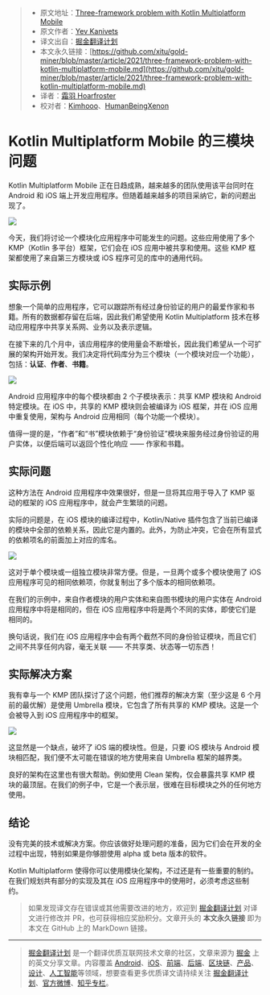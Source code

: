 > * 原文地址：[Three-framework problem with Kotlin Multiplatform Mobile](https://medium.com/xorum-io/three-framework-problem-with-kotlin-multiplatform-mobile-16267c5afa53)
> * 原文作者：[Yev Kanivets](https://medium.com/@yev-kanivets)
> * 译文出自：[掘金翻译计划](https://github.com/xitu/gold-miner)
> * 本文永久链接：[https://github.com/xitu/gold-miner/blob/master/article/2021/three-framework-problem-with-kotlin-multiplatform-mobile.md](https://github.com/xitu/gold-miner/blob/master/article/2021/three-framework-problem-with-kotlin-multiplatform-mobile.md)
> * 译者：[霜羽 Hoarfroster](https://github.com/PassionPenguin)
> * 校对者：[Kimhooo](https://github.com/Kimhooo)、[HumanBeingXenon](https://github.com/HumanBeingXenon)

# Kotlin Multiplatform Mobile 的三模块问题

Kotlin Multiplatform Mobile 正在日趋成熟，越来越多的团队使用该平台同时在 Android 和 iOS 端上开发应用程序。但随着越来越多的项目采纳它，新的问题出现了。

![](https://cdn-images-1.medium.com/max/2880/1*UXiMJrLOUiwSziIcXUsSLA.png)

今天，我们将讨论一个模块化应用程序中可能发生的问题。这些应用使用了多个 KMP（Kotlin 多平台）框架，它们会在 iOS 应用中被共享和使用。这些 KMP 框架都使用了来自第三方模块或 iOS 程序可见的库中的通用代码。

## 实际示例

想象一个简单的应用程序，它可以跟踪所有经过身份验证的用户的最爱作家和书籍。所有的数据都存留在后端，因此我们希望使用 Kotlin Multiplatform 技术在移动应用程序中共享关系网、业务以及表示逻辑。

在接下来的几个月中，该应用程序的使用量会不断增长，因此我们希望从一个可扩展的架构开始开发。我们决定将代码库分为三个模块（一个模块对应一个功能），包括：**认证**、**作者**、**书籍**。

![](https://cdn-images-1.medium.com/max/2364/1*XKTLMLfs2CTW7vPrB4BR4g.png)

Android 应用程序中的每个模块都由 2 个子模块表示：共享 KMP 模块和 Android 特定模块。在 iOS 中，共享的 KMP 模块则会被编译为 iOS 框架，并在 iOS 应用中重复使用，架构与 Android 应用相同（每个功能一个模块）。

值得一提的是，“作者”和“书”模块依赖于“身份验证”模块来服务经过身份验证的用户实体，以便后端可以返回个性化响应 —— 作家和书籍。

## 实际问题

这种方法在 Android 应用程序中效果很好，但是一旦将其应用于导入了 KMP 驱动的框架的 iOS 应用程序中，就会产生繁琐的问题。

实际的问题是，在 iOS 模块的编译过程中，Kotlin/Native 插件包含了当前已编译的模块中全部的依赖关系，因此它是内置的。此外，为防止冲突，它会在所有显式的依赖项名的前面加上对应的库名。

![](https://cdn-images-1.medium.com/max/2348/1*8Ne4eMYHJS2OZ4uYtv0QFw.png)

这对于单个模块或一组独立模块非常方便。但是，一旦两个或多个模块使用了 iOS 应用程序可见的相同依赖项，你就复制出了多个版本的相同依赖项。

在我们的示例中，来自作者模块的用户实体和来自图书模块的用户实体在 Android 应用程序中将是相同的，但在 iOS 应用程序中将是两个不同的实体，即使它们是相同的。

换句话说，我们在 iOS 应用程序中会有两个截然不同的身份验证模块，而且它们之间不共享任何内容，毫无关联 —— 不共享类、状态等一切东西！

## 实际解决方案

我有幸与一个 KMP 团队探讨了这个问题，他们推荐的解决方案（至少这是 6 个月前的最优解）是使用 Umbrella 模块，它包含了所有共享的 KMP 模块。这是一个会被导入到 iOS 应用程序中的框架。

![](https://cdn-images-1.medium.com/max/2348/1*ornbj_vtf61Bak0WaKkgBw.png)

这显然是一个缺点，破坏了 iOS 端的模块性。但是，只要 iOS 模块与 Android 模块相匹配，我们便不太可能在错误的地方使用来自 Umbrella 框架的越界类。

良好的架构在这里也有很大帮助。例如使用 Clean 架构，仅会暴露共享 KMP 模块的最顶层。在我们的例子中，它是一个表示层，很难在目标模块之外的任何地方使用。

## 结论

没有完美的技术或解决方案。你应该做好处理问题的准备，因为它们会在开发的全过程中出现，特别如果是你够胆使用 alpha 或 beta 版本的软件。

Kotlin Multiplatform 使得你可以使用模块化架构，不过还是有一些重要的制约。在我们规划共有部分的实现及其在 iOS 应用程序中的使用时，必须考虑这些制约。

> 如果发现译文存在错误或其他需要改进的地方，欢迎到 [掘金翻译计划](https://github.com/xitu/gold-miner) 对译文进行修改并 PR，也可获得相应奖励积分。文章开头的 **本文永久链接** 即为本文在 GitHub 上的 MarkDown 链接。

---

> [掘金翻译计划](https://github.com/xitu/gold-miner) 是一个翻译优质互联网技术文章的社区，文章来源为 [掘金](https://juejin.im) 上的英文分享文章。内容覆盖 [Android](https://github.com/xitu/gold-miner#android)、[iOS](https://github.com/xitu/gold-miner#ios)、[前端](https://github.com/xitu/gold-miner#前端)、[后端](https://github.com/xitu/gold-miner#后端)、[区块链](https://github.com/xitu/gold-miner#区块链)、[产品](https://github.com/xitu/gold-miner#产品)、[设计](https://github.com/xitu/gold-miner#设计)、[人工智能](https://github.com/xitu/gold-miner#人工智能)等领域，想要查看更多优质译文请持续关注 [掘金翻译计划](https://github.com/xitu/gold-miner)、[官方微博](http://weibo.com/juejinfanyi)、[知乎专栏](https://zhuanlan.zhihu.com/juejinfanyi)。

